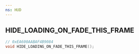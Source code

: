 ```yaml
---
ns: HUD
---
```

## HIDE_LOADING_ON_FADE_THIS_FRAME

```c
// 0xEA600AABAF4B9084
void HIDE_LOADING_ON_FADE_THIS_FRAME();
```

